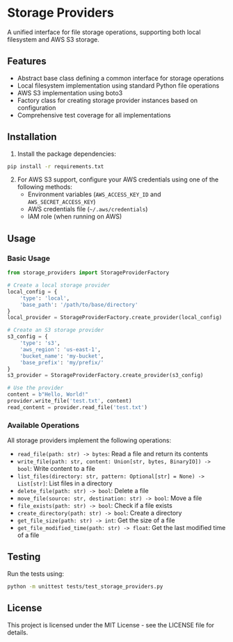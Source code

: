 # Storage Providers

A unified interface for file storage operations, supporting both local filesystem and AWS S3 storage.

## Features

- Abstract base class defining a common interface for storage operations
- Local filesystem implementation using standard Python file operations
- AWS S3 implementation using boto3
- Factory class for creating storage provider instances based on configuration
- Comprehensive test coverage for all implementations

## Installation

1. Install the package dependencies:
```bash
pip install -r requirements.txt
```

2. For AWS S3 support, configure your AWS credentials using one of the following methods:
   - Environment variables (`AWS_ACCESS_KEY_ID` and `AWS_SECRET_ACCESS_KEY`)
   - AWS credentials file (`~/.aws/credentials`)
   - IAM role (when running on AWS)

## Usage

### Basic Usage

```python
from storage_providers import StorageProviderFactory

# Create a local storage provider
local_config = {
    'type': 'local',
    'base_path': '/path/to/base/directory'
}
local_provider = StorageProviderFactory.create_provider(local_config)

# Create an S3 storage provider
s3_config = {
    'type': 's3',
    'aws_region': 'us-east-1',
    'bucket_name': 'my-bucket',
    'base_prefix': 'my/prefix/'
}
s3_provider = StorageProviderFactory.create_provider(s3_config)

# Use the provider
content = b"Hello, World!"
provider.write_file('test.txt', content)
read_content = provider.read_file('test.txt')
```

### Available Operations

All storage providers implement the following operations:

- `read_file(path: str) -> bytes`: Read a file and return its contents
- `write_file(path: str, content: Union[str, bytes, BinaryIO]) -> bool`: Write content to a file
- `list_files(directory: str, pattern: Optional[str] = None) -> List[str]`: List files in a directory
- `delete_file(path: str) -> bool`: Delete a file
- `move_file(source: str, destination: str) -> bool`: Move a file
- `file_exists(path: str) -> bool`: Check if a file exists
- `create_directory(path: str) -> bool`: Create a directory
- `get_file_size(path: str) -> int`: Get the size of a file
- `get_file_modified_time(path: str) -> float`: Get the last modified time of a file

## Testing

Run the tests using:
```bash
python -m unittest tests/test_storage_providers.py
```

## License

This project is licensed under the MIT License - see the LICENSE file for details. 